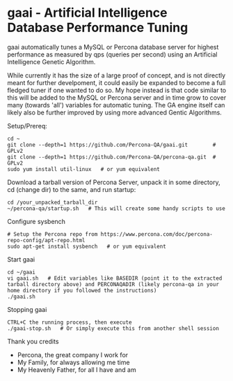 # gaai - Artificial Intelligence Database Performance Tuning #

gaai automatically tunes a MySQL or Percona database server for highest performance as measured by qps (queries per second) using an Artificial Intelligence Genetic Algorithm. 

While currently it has the size of a large proof of concept, and is not directly meant for further develpoment, it could easily be expanded to become a full fledged tuner if one wanted to do so. My hope instead is that code similar to this will be added to the MySQL or Percona server and in time grow to cover many (towards 'all') variables for automatic tuning. The GA engine itself can likely also be further improved by using more advanced Gentic Algorithms.

Setup/Prereq:
```
cd ~
git clone --depth=1 https://github.com/Percona-QA/gaai.git        # GPLv2
git clone --depth=1 https://github.com/Percona-QA/percona-qa.git  # GPLv2
sudo yum install util-linux   # or yum equivalent
```

Download a tarball version of Percona Server, unpack it in some directory, cd (change dir) to the same, and run startup:
```
cd /your_unpacked_tarball_dir
~/percona-qa/startup.sh   # This will create some handy scripts to use
```

Configure sysbench 
```
# Setup the Percona repo from https://www.percona.com/doc/percona-repo-config/apt-repo.html
sudo apt-get install sysbench   # or yum equivalent
```

Start gaai
```
cd ~/gaai
vi gaai.sh   # Edit variables like BASEDIR (point it to the extracted tarball directory above) and PERCONAQADIR (likely percona-qa in your home directory if you followed the instructions)
./gaai.sh
```

Stopping gaai
```
CTRL+C the running process, then execute
./gaai-stop.sh   # Or simply execute this from another shell session
```

Thank you credits
* Percona, the great company I work for
* My Family, for always allowing me time
* My Heavenly Father, for all I have and am
